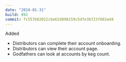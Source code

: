 ```yaml
---
date: "2024-01-31"
build: 892
commit: fc557b82022cbe62d098159c5dfe3b723f602ed4
---
```


Added
- Distributors can complete their account onboarding.
- Distributors can view their account page.
- Godfathers can look at accounts by keg count.
